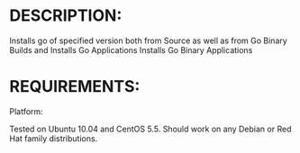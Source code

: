 # DESCRIPTION:

Installs go of specified version both from Source as well as from Go Binary
Builds and Installs Go Applications
Installs Go Binary Applications

# REQUIREMENTS:

Platform:

Tested on Ubuntu 10.04 and CentOS 5.5. Should work on any Debian or Red Hat family distributions.

